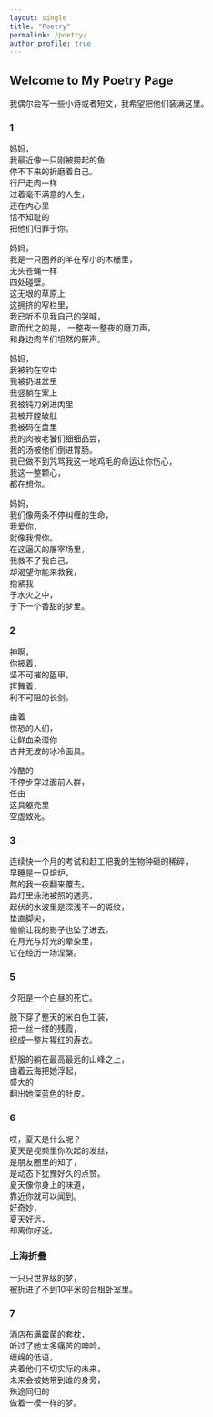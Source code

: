 ```yaml
---
layout: single
title: "Poetry"
permalink: /poetry/
author_profile: true
---
```


## Welcome to My Poetry Page

我偶尔会写一些小诗或者短文，我希望把他们装满这里。 

### 1

妈妈，  
我最近像一只刚被捞起的鱼  
停不下来的折磨着自己。  
行尸走肉一样  
过着毫不满意的人生，  
还在内心里  
恬不知耻的  
把他们归罪于你。

妈妈，  
我是一只圈养的羊在窄小的木栅里，  
无头苍蝇一样  
四处碰壁。  
这无垠的草原上  
这拥挤的窄栏里，  
我已听不见我自己的哭喊，  
取而代之的是，
一整夜一整夜的磨刀声，  
和身边肉羊们坦然的鼾声。

妈妈，  
我被钓在空中  
我被扔进盆里  
我竖躺在案上  
我被钝刀剁进肉里  
我被开膛破肚  
我被码在盘里  
我的肉被老饕们细细品尝，  
我的汤被他们倒进胃肠。   
我已做不到咒骂我这一地鸡毛的命运让你伤心，  
我这一整颗心，  
都在想你。  

妈妈，  
我们像两条不停纠缠的生命，  
我爱你，  
就像我恨你。  
在这逼仄的屠宰场里，  
我救不了我自己，  
却渴望你能来救我，  
抱紧我  
于水火之中，  
于下一个香甜的梦里。  

### 2

神啊，  
你披着，  
坚不可摧的盔甲，  
挥舞着，  
利不可阻的长剑。  

由着  
惊恐的人们，  
让鲜血染湿你  
古井无波的冰冷面具。  

冷酷的  
不停步穿过面前人群，  
任由  
这具躯売里  
空虚致死。  

### 3

连续快一个月的考试和赶工把我的生物钟砸的稀碎，  
早睡是一只熔炉，  
熬的我一夜翻来覆去。  
路灯里泳池被照的透亮，  
起伏的水波里是深浅不一的斑纹，  
垫直脚尖，  
偷偷让我的影子也坠了进去。  
在月光与灯光的晕染里，  
它在经历一场涅槃。  

### 5

夕阳是一个白昼的死亡。

脱下穿了整天的米白色工装，  
把一丝一缕的残霞，  
织成一整片猩红的寿衣。  

舒服的躺在最高最远的山峰之上，  
由着云海把她浮起，  
盛大的  
翻出她深蓝色的肚皮。   

### 6

哎，夏天是什么呢？  
夏天是视频里你吹起的发丝，  
是朋友圈里的知了，  
是动态下犹豫好久的点赞。  
夏天像你身上的味道，  
靠近你就可以闻到。  
好奇妙，  
夏天好远，  
却离你好近。  

### 上海折叠

一只只世界级的梦，  
被折进了不到10平米的合租卧室里。  

### 7

酒店布满霉菌的套枕，  
听过了她太多痛苦的呻吟，  
缠绵的低语，  
夹着他们不切实际的未来，  
未来会被她带到谁的身旁，  
殊途同归的  
做着一模一样的梦。  




